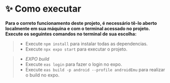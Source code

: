 # **✨ Como executar**

**Para o correto funcionamento deste projeto, é necessário tê-lo aberto localmente em sua máquina e com o terminal acessado no projeto. Execute os seguintes comandos no terminal de sua escolha:**

> - Execute `npm install` para instalar todas as dependencias.
> - Execute `npx expo start` para executar o projeto.

> - _EXPO build_
> - Execute `eas login` para fazer o login no expo.
> - Execute `eas build -p android --profile androidEmu` para realizar o build no expo.

